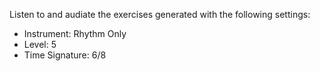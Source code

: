 Listen to and audiate the exercises generated with the following settings:

- Instrument: Rhythm Only
- Level: 5
- Time Signature: 6/8
